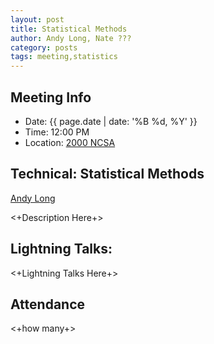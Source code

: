 ```yaml
---
layout: post
title: Statistical Methods
author: Andy Long, Nate ???
category: posts
tags: meeting,statistics
---
```


## Meeting Info
* Date: {{ page.date | date: '%B %d, %Y' }}
* Time: 12:00 PM
* Location: [2000 NCSA][ncsa_map]

## Technical: Statistical Methods
[Andy Long][andy]

<+Description Here+>

## Lightning Talks:

<+Lightning Talks Here+>

## Attendance

<+how many+>


[ncsa_map]: http://illinois.edu/map/view?skinId=0&ACTION=MAP&buildingId=564
[andy]: {{site.url}}/_people/Andy_Long.html
